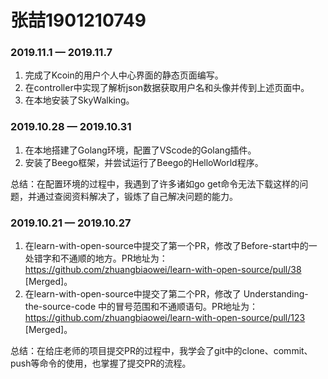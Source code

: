 # 张喆1901210749

### 2019.11.1 — 2019.11.7

1. 完成了Kcoin的用户个人中心界面的静态页面编写。
2. 在controller中实现了解析json数据获取用户名和头像并传到上述页面中。
3. 在本地安装了SkyWalking。

### 2019.10.28 — 2019.10.31

1. 在本地搭建了Golang环境，配置了VScode的Golang插件。
2. 安装了Beego框架，并尝试运行了Beego的HelloWorld程序。 

总结：在配置环境的过程中，我遇到了许多诸如go get命令无法下载这样的问题，并通过查阅资料解决了，锻炼了自己解决问题的能力。

### 2019.10.21 — 2019.10.27

1. 在learn-with-open-source中提交了第一个PR，修改了Before-start中的一处错字和不通顺的地方。PR地址为： https://github.com/zhuangbiaowei/learn-with-open-source/pull/38   [Merged]。
2. 在learn-with-open-source中提交了第二个PR，修改了 Understanding-the-source-code 中的冒号范围和不通顺语句。PR地址为： https://github.com/zhuangbiaowei/learn-with-open-source/pull/123  [Merged]。 

总结：在给庄老师的项目提交PR的过程中，我学会了git中的clone、commit、push等命令的使用，也掌握了提交PR的流程。

 
